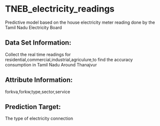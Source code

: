 # TNEB_electricity_readings
Predictive model based on the house electricity meter reading done by the Tamil Nadu Electricity Board 

## Data Set Information:

Collect the real time readings for residential,commercial,industrial,agriculure,to find the accuracy consumption in Tamil Nadu Around Thanajvur

## Attribute Information:

forkva,forkw,type,sector,service

## Prediction Target:

The type of electricity connection
